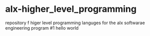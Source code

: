 # alx-higher_level_programming
repository f higer level programming languges for the alx softwarae engineering program #1 hello world

